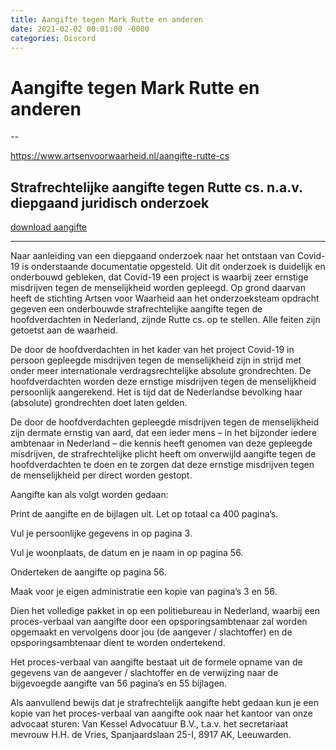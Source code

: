 ```yaml
---
title: Aangifte tegen Mark Rutte en anderen
date: 2021-02-02 00:01:00 -0000
categories: Discord
---
```


# Aangifte tegen Mark Rutte en anderen
--

https://www.artsenvoorwaarheid.nl/aangifte-rutte-cs

## Strafrechtelijke aangifte tegen Rutte cs. n.a.v. diepgaand juridisch onderzoek

[download aangifte](/downloads/2021-03-15-Aangifte-tegen-Mark-Rutte-cs.zip)

----

Naar aanleiding van een diepgaand onderzoek naar het ontstaan van Covid-19 is onderstaande documentatie opgesteld. Uit dit onderzoek is duidelijk en onderbouwd gebleken, dat Covid-19 een project is waarbij zeer ernstige misdrijven tegen de menselijkheid worden gepleegd. Op grond daarvan heeft de stichting Artsen voor Waarheid aan het onderzoeksteam opdracht gegeven een onderbouwde strafrechtelijke aangifte tegen de hoofdverdachten in Nederland, zijnde Rutte cs. op te stellen. Alle feiten zijn getoetst aan de waarheid.

De door de hoofdverdachten in het kader van het project Covid-19 in persoon gepleegde misdrijven tegen de menselijkheid zijn in strijd met onder meer internationale verdragsrechtelijke absolute grondrechten. De hoofdverdachten worden deze ernstige misdrijven tegen de menselijkheid persoonlijk aangerekend. Het is tijd dat de Nederlandse bevolking haar (absolute) grondrechten doet laten gelden.


De door de hoofdverdachten gepleegde misdrijven tegen de menselijkheid zijn dermate ernstig van aard, dat een ieder mens – in het bijzonder iedere ambtenaar in Nederland – die kennis heeft genomen van deze gepleegde misdrijven, de strafrechtelijke plicht heeft om onverwijld aangifte tegen de hoofdverdachten te doen en te zorgen dat deze ernstige misdrijven tegen de menselijkheid per direct worden gestopt.


Aangifte kan als volgt worden gedaan:

Print de aangifte en de bijlagen uit. Let op totaal ca 400 pagina’s.

Vul je persoonlijke gegevens in op pagina 3.

Vul je woonplaats, de datum en je naam in op pagina 56.

Onderteken de aangifte op pagina 56.

Maak voor je eigen administratie een kopie van pagina’s 3 en 56.

Dien het volledige pakket in op een politiebureau in Nederland, waarbij een proces-verbaal van aangifte door een opsporingsambtenaar zal worden opgemaakt en vervolgens door jou (de aangever / slachtoffer) en de opsporingsambtenaar dient te worden ondertekend.

Het proces-verbaal van aangifte bestaat uit de formele opname van de gegevens van de aangever / slachtoffer en de verwijzing naar de bijgevoegde aangifte van 56 pagina’s en 55 bijlagen.

Als aanvullend bewijs dat je strafrechtelijk aangifte hebt gedaan kun je een kopie van het proces-verbaal van aangifte ook naar het kantoor van onze advocaat sturen: Van Kessel Advocatuur B.V., t.a.v. het secretariaat mevrouw H.H. de Vries, Spanjaardslaan 25-I, 8917 AK, Leeuwarden.


